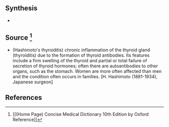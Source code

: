 ## Synthesis
- 
## Source [^1]
- (Hashimoto's thyroiditis) chronic inflammation of the thyroid gland (thyroiditis) due to the formation of thyroid antibodies. Its features include a firm swelling of the thyroid and partial or total failure of secretion of thyroid hormones; often there are autoantibodies to other organs, such as the stomach. Women are more often affected than men and the condition often occurs in families. \[H. Hashimoto (1881-1934), Japanese surgeon]
## References

[^1]: [[(Home Page) Concise Medical Dictionary 10th Edition by Oxford Reference]]